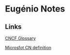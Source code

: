 # Eugénio Notes

## Links

[CNCF Glossary](<https://glossary.cncf.io/>)

[Microsfot CN definition](<https://learn.microsoft.com/en-us/dotnet/architecture/cloud-native/definition>)
